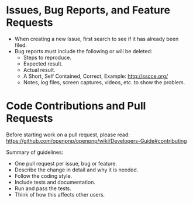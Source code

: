 # Issues, Bug Reports, and Feature Requests

* When creating a new Issue, first search to see if it has already been filed.
* Bug reports must include the following or will be deleted:
    * Steps to reproduce.
    * Expected result.
    * Actual result.
    * A Short, Self Contained, Correct, Example: http://sscce.org/
    * Notes, log files, screen captures, videos, etc. to show the problem.

# Code Contributions and Pull Requests

Before starting work on a pull request, please read: https://github.com/openpnp/openpnp/wiki/Developers-Guide#contributing

Summary of guidelines:

* One pull request per issue, bug or feature.
* Describe the change in detail and why it is needed.
* Follow the coding style.
* Include tests and documentation.
* Run and pass the tests.
* Think of how this affects other users.
